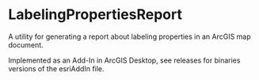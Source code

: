 # LabelingPropertiesReport
A utility for generating a report about labeling properties in an ArcGIS map document.

Implemented as an Add-In in ArcGIS Desktop, see releases for binaries versions of the esriAddIn file.
